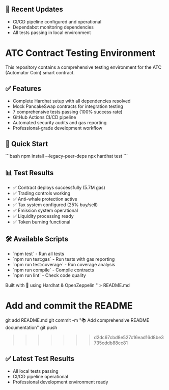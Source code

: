 

## 🔄 Recent Updates
- CI/CD pipeline configured and operational
- Dependabot monitoring dependencies
- All tests passing in local environment
# ATC Contract Testing Environment

This repository contains a comprehensive testing environment for the ATC (Automator Coin) smart contract.

## ✅ Features
- Complete Hardhat setup with all dependencies resolved
- Mock PancakeSwap contracts for integration testing  
- 7 comprehensive tests passing (100% success rate)
- GitHub Actions CI/CD pipeline
- Automated security audits and gas reporting
- Professional-grade development workflow

## 🚀 Quick Start
\`\`\`bash
npm install --legacy-peer-deps
npx hardhat test
\`\`\`

## 📊 Test Results
- ✅ Contract deploys successfully (5.7M gas)
- ✅ Trading controls working
- ✅ Anti-whale protection active  
- ✅ Tax system configured (25% buy/sell)
- ✅ Emission system operational
- ✅ Liquidity processing ready
- ✅ Token burning functional

## 🛠️ Available Scripts
- \`npm test\` - Run all tests
- \`npm run test:gas\` - Run tests with gas reporting
- \`npm run test:coverage\` - Run coverage analysis
- \`npm run compile\` - Compile contracts
- \`npm run lint\` - Check code quality

Built with 🖤 using Hardhat & OpenZeppelin
" > README.md

# Add and commit the README
git add README.md
git commit -m "📚 Add comprehensive README documentation"
git push
>>>>>>> d2dc67cbd8e527c16ead16d8be3735cddb88cc81

## ✅ Latest Test Results
- All local tests passing
- CI/CD pipeline operational  
- Professional development environment ready
